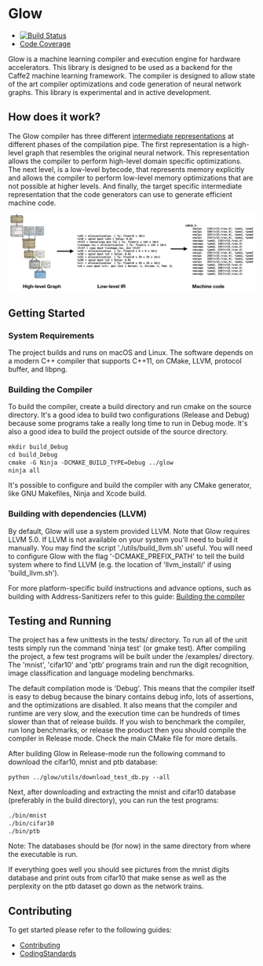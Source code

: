 # Glow

* [![Build Status](https://travis-ci.com/facebookexternal/Glow.svg?token=UwQBGB2pxogBqjigi7Nh&branch=master)](https://travis-ci.com/facebookexternal/Glow)
* [Code Coverage](https://fb-glow-assets.s3.amazonaws.com/coverage/coverage-master/index.html)

Glow is a machine learning compiler and execution engine for hardware
accelerators. This library is designed to be used as a backend for the Caffe2
machine learning framework. The compiler is designed to allow state of the art
compiler optimizations and code generation of neural network graphs.  This
library is experimental and in active development.

## How does it work?

The Glow compiler has three different
[intermediate representations](./docs/IR.md) at different phases of the
compilation pipe. The first representation is a high-level graph that resembles
the original neural network. This representation allows the compiler to perform
high-level domain specific optimizations. The next level, is a low-level
bytecode, that represents memory explicitly and allows the compiler to perform
low-level memory optimizations that are not possible at higher levels.  And
finally, the target specific intermediate representation that the code
generators can use to generate efficient machine code.

![](./docs/3LevelIR.png)

## Getting Started

### System Requirements

The project builds and runs on macOS and Linux. The software depends on a modern
C++ compiler that supports C++11, on CMake, LLVM, protocol buffer, and libpng.

### Building the Compiler

To build the compiler, create a build directory and run cmake on the source
directory. It's a good idea to build two configurations (Release and Debug)
because some programs take a really long time to run in Debug mode. It's also a
good idea to build the project outside of the source directory.

  ```
  mkdir build_Debug
  cd build_Debug
  cmake -G Ninja -DCMAKE_BUILD_TYPE=Debug ../glow
  ninja all
  ```

It's possible to configure and build the compiler with any CMake generator,
like GNU Makefiles, Ninja and Xcode build.

### Building with dependencies (LLVM)

By default, Glow will use a system provided LLVM.  Note that Glow requires LLVM
5.0. If LLVM is not available on your system you'll need to build it manually.
You may find the script './utils/build\_llvm.sh' useful. You will need to
configure Glow with the flag '-DCMAKE\_PREFIX\_PATH' to tell the build system
where to find LLVM (e.g. the location of 'llvm_install/' if using
'build\_llvm.sh').

For more platform-specific build instructions and advance options, such as
building with Address-Sanitizers refer to this guide:
[Building the compiler](docs/Building.md)

## Testing and Running

The project has a few unittests in the tests/ directory. To run all of the unit
tests simply run the command 'ninja test' (or gmake test).  After compiling the
project, a few test programs will be built under the /examples/ directory. The
'mnist', 'cifar10' and 'ptb' programs train and run the digit recognition, image
classification and language modeling benchmarks.

The default compilation mode is 'Debug'. This means that the compiler itself is
easy to debug because the binary contains debug info, lots of assertions, and
the optimizations are disabled. It also means that the compiler and runtime are
very slow, and the execution time can be hundreds of times slower than that of
release builds. If you wish to benchmark the compiler, run long benchmarks, or
release the product then you should compile the compiler in Release mode. Check
the main CMake file for more details.

After building Glow in Release-mode run the following command to download the
cifar10, mnist and ptb database:

```
python ../glow/utils/download_test_db.py --all
```

Next, after downloading and extracting the mnist and cifar10 database
(preferably in the build directory), you can run the test programs:

```
./bin/mnist
./bin/cifar10
./bin/ptb
```

Note: The databases should be (for now) in the same directory from where the
executable is run.

If everything goes well you should see pictures from the mnist digits database
and print outs from cifar10 that make sense as well as the perplexity on the
ptb dataset go down as the network trains.

## Contributing

To get started please refer to the following guides:
* [Contributing](docs/Contributing.md)
* [CodingStandards](docs/CodingStandards.md)
